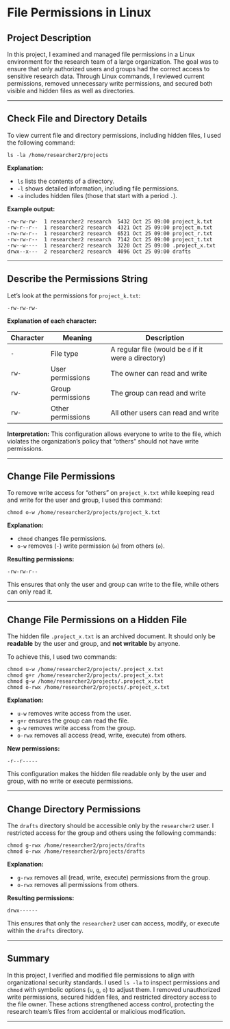 # **File Permissions in Linux**

## **Project Description**

In this project, I examined and managed file permissions in a Linux environment for the research team of a large organization. The goal was to ensure that only authorized users and groups had the correct access to sensitive research data. Through Linux commands, I reviewed current permissions, removed unnecessary write permissions, and secured both visible and hidden files as well as directories.

---

## **Check File and Directory Details**

To view current file and directory permissions, including hidden files, I used the following command:

```
ls -la /home/researcher2/projects
```

**Explanation:**

* `ls` lists the contents of a directory.
* `-l` shows detailed information, including file permissions.
* `-a` includes hidden files (those that start with a period `.`).

**Example output:**

```
-rw-rw-rw-  1 researcher2 research  5432 Oct 25 09:00 project_k.txt
-rw-r--r--  1 researcher2 research  4321 Oct 25 09:00 project_m.txt
-rw-rw-r--  1 researcher2 research  6521 Oct 25 09:00 project_r.txt
-rw-rw-r--  1 researcher2 research  7142 Oct 25 09:00 project_t.txt
-rw--w----  1 researcher2 research  3220 Oct 25 09:00 .project_x.txt
drwx--x---  2 researcher2 research  4096 Oct 25 09:00 drafts
```

---

## **Describe the Permissions String**

Let’s look at the permissions for `project_k.txt`:

```
-rw-rw-rw-
```

**Explanation of each character:**

| Character | Meaning           | Description                                          |
| --------- | ----------------- | ---------------------------------------------------- |
| `-`       | File type         | A regular file (would be `d` if it were a directory) |
| `rw-`     | User permissions  | The owner can read and write                         |
| `rw-`     | Group permissions | The group can read and write                         |
| `rw-`     | Other permissions | All other users can read and write                   |

**Interpretation:**
This configuration allows everyone to write to the file, which violates the organization’s policy that “others” should not have write permissions.

---

## **Change File Permissions**

To remove write access for “others” on `project_k.txt` while keeping read and write for the user and group, I used this command:

```
chmod o-w /home/researcher2/projects/project_k.txt
```

**Explanation:**

* `chmod` changes file permissions.
* `o-w` removes (`-`) write permission (`w`) from others (`o`).

**Resulting permissions:**

```
-rw-rw-r--
```

This ensures that only the user and group can write to the file, while others can only read it.

---

## **Change File Permissions on a Hidden File**

The hidden file `.project_x.txt` is an archived document. It should only be **readable** by the user and group, and **not writable** by anyone.

To achieve this, I used two commands:

```
chmod u-w /home/researcher2/projects/.project_x.txt
chmod g+r /home/researcher2/projects/.project_x.txt
chmod g-w /home/researcher2/projects/.project_x.txt
chmod o-rwx /home/researcher2/projects/.project_x.txt
```

**Explanation:**

* `u-w` removes write access from the user.
* `g+r` ensures the group can read the file.
* `g-w` removes write access from the group.
* `o-rwx` removes all access (read, write, execute) from others.

**New permissions:**

```
-r--r-----
```

This configuration makes the hidden file readable only by the user and group, with no write or execute permissions.

---

## **Change Directory Permissions**

The `drafts` directory should be accessible only by the `researcher2` user. I restricted access for the group and others using the following commands:

```
chmod g-rwx /home/researcher2/projects/drafts
chmod o-rwx /home/researcher2/projects/drafts
```

**Explanation:**

* `g-rwx` removes all (read, write, execute) permissions from the group.
* `o-rwx` removes all permissions from others.

**Resulting permissions:**

```
drwx------
```

This ensures that only the `researcher2` user can access, modify, or execute within the `drafts` directory.

---

## **Summary**

In this project, I verified and modified file permissions to align with organizational security standards. I used `ls -la` to inspect permissions and `chmod` with symbolic options (`u`, `g`, `o`) to adjust them. I removed unauthorized write permissions, secured hidden files, and restricted directory access to the file owner. These actions strengthened access control, protecting the research team’s files from accidental or malicious modification.

---

